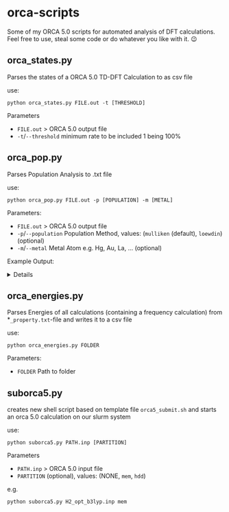 # orca-scripts
Some of my ORCA 5.0 scripts for automated analysis of DFT calculations. Feel free to use, steal some code or do whatever you like with it. 😉

## orca_states.py
Parses the states of a ORCA 5.0 TD-DFT Calculation to as csv file

use:
```Shell
python orca_states.py FILE.out -t [THRESHOLD]
```
Parameters
* `FILE.out` > ORCA 5.0 output file
* `-t`/`--threshold` minimum rate to be included 1 being 100%

## orca_pop.py
Parses Population Analysis to .txt file

use:
```Shell
python orca_pop.py FILE.out -p [POPULATION] -m [METAL]
```
Parameters:
* `FILE.out` > ORCA 5.0 output file
* `-p`/`--population` Population Method, values: (`mulliken` (default), `loewdin`) (optional)
* `-m`/`--metal` Metal Atom e.g. Hg, Au, La, ... (optional)

Example Output:
<details>

```
#	Sym	Charge	Pop
0	H	0.254273	0.000272
1	Ni	-0.107624	0.005352
2	N	-0.172276	-0.012352
3	N	-0.111769	0.086219
4	N	-0.130648	0.086136
5	N	-0.180918	-0.013780
6	N	-0.209544	0.002165
7	C	-0.227174	0.124466
8	C	-0.228493	-0.014463
9	H	0.152022	-0.000202
10	C	-0.177105	0.084100
11	H	0.161446	-0.003997
12	C	0.022514	0.027617
13	C	0.166352	0.095768
14	C	0.156976	0.019557
15	C	-0.264479	-0.042452
16	H	0.165535	0.002176
17	C	-0.199369	0.049116
18	H	0.161973	-0.001502
19	C	0.077265	-0.084299
20	C	0.119779	0.287380
21	C	0.176976	-0.086449
22	C	-0.271683	0.058499
23	H	0.165434	-0.001684
24	C	-0.197861	-0.048022
25	H	0.162736	0.002184
26	C	0.069496	0.032887
27	C	0.157860	0.085380
28	C	0.121923	0.033472
29	C	-0.261826	0.084049
30	H	0.162587	-0.003698
31	C	-0.180679	-0.011020
32	H	0.155658	-0.000450
33	C	-0.197986	0.126101
34	C	1.581959	-0.007770
35	C	0.095851	-0.007368
36	C	-0.223020	0.003606
37	H	0.138383	-0.000212
38	C	-0.134834	-0.001335
39	H	0.138606	0.000143
40	C	-0.127800	0.003882
41	C	-0.134188	-0.000555
42	H	0.138204	0.000178
43	C	-0.245447	0.006461
44	H	0.147906	-0.000423
45	C	0.096494	-0.018311
46	C	-0.222799	0.015818
47	H	0.138694	-0.000579
48	C	-0.134879	-0.006106
49	H	0.137820	0.000544
50	C	-0.129441	0.012962
51	C	-0.135055	-0.006315
52	H	0.137692	0.000693
53	C	-0.247872	0.016263
54	H	0.150125	-0.000576
55	C	0.092262	-0.005451
56	C	-0.240678	0.004773
57	H	0.152577	-0.000195
58	C	-0.136814	-0.001569
59	H	0.138458	0.000249
60	C	-0.126834	0.004056
61	C	-0.134315	-0.000470
62	H	0.138237	0.000081
63	C	-0.224465	0.005747
64	H	0.139516	-0.000239
65	C	-0.256941	-0.006730
66	C	-0.254505	0.003409
67	H	0.136991	0.000412
68	C	-0.111260	-0.000194
69	H	0.136630	-0.000025
70	C	-0.143151	-0.000531
71	C	-0.165278	0.000601
72	H	0.135078	-0.000021
73	C	-0.155327	0.000443
74	H	0.160979	0.000069
75	C	-0.269032	0.018060
76	C	-0.323791	-0.002071
77	H	0.140175	-0.000245
78	C	-0.183559	0.001716
79	H	0.133077	0.000278
80	C	-0.149073	-0.000966
81	H	0.157422	0.000283
82	H	0.139930	-0.000208
83	H	0.136508	0.000083
84	H	0.139369	-0.000676
85	H	0.140046	-0.000194
Sum of charges: 0.0
Sum of populations: 1.0
Sum of Non-Metal-Charges: 0.1076
Sum of Non-Metal-Populations: 0.9946
Metal-Charge: -0.1076
Metal-Population: 0.0054
```

</details>

## orca_energies.py
Parses Energies of all calculations (containing a frequency calculation) from *`_property.txt`-file and writes it to a csv file

use:
```Shell
python orca_energies.py FOLDER
```

Parameters:
* `FOLDER` Path to folder

## suborca5.py
creates new shell script based on template file `orca5_submit.sh` and starts an orca 5.0 calculation on our slurm system

use:
```Shell
python suborca5.py PATH.inp [PARTITION]
```
Parameters 
* `PATH.inp` > ORCA 5.0 input file
* `PARTITION` (optional), values: (NONE, `mem`, `hdd`)

e.g.
```Shell
python suborca5.py H2_opt_b3lyp.inp mem
```
